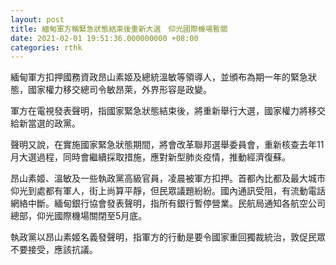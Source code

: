```yaml
---
layout: post
title: 緬甸軍方稱緊急狀態結束後重新大選　仰光國際機場暫關
date: 2021-02-01 19:51:36.000000000 +08:00
categories: rthk
---
```


緬甸軍方扣押國務資政昂山素姬及總統溫敏等領導人，並頒布為期一年的緊急狀態，國家權力移交總司令敏昂萊，外界形容是政變。

軍方在電視發表聲明，指國家緊急狀態結束後，將重新舉行大選，國家權力將移交給新當選的政黨。

聲明又說，在實施國家緊急狀態期間，將會改革聯邦選舉委員會，重新核查去年11月大選過程，同時會繼續採取措施，應對新型肺炎疫情，推動經濟復蘇。

昂山素姬、溫敏及一些執政黨高級官員，凌晨被軍方扣押。首都內比都及最大城市仰光到處都有軍人，街上尚算平靜，但民眾議題紛紛。國內通訊受阻，有流動電話網絡中斷。緬甸銀行協會發表聲明，指所有銀行暫停營業。民航局通知各航空公司總部，仰光國際機場關閉至5月底。

執政黨以昂山素姬名義發聲明，指軍方的行動是要令國家重回獨裁統治，敦促民眾不要接受，應該抗議。
